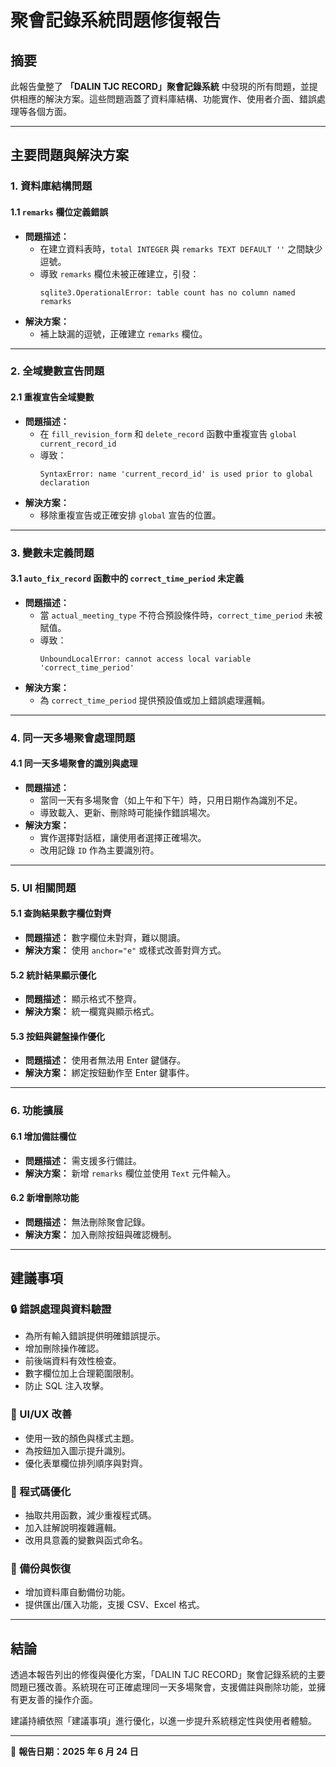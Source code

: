 # 聚會記錄系統問題修復報告

## 摘要
此報告彙整了 **「DALIN TJC RECORD」聚會記錄系統** 中發現的所有問題，並提供相應的解決方案。這些問題涵蓋了資料庫結構、功能實作、使用者介面、錯誤處理等各個方面。

---

## 主要問題與解決方案

### 1. 資料庫結構問題

#### 1.1 `remarks` 欄位定義錯誤
- **問題描述：**
  - 在建立資料表時，`total INTEGER` 與 `remarks TEXT DEFAULT ''` 之間缺少逗號。
  - 導致 `remarks` 欄位未被正確建立，引發：
    ```
    sqlite3.OperationalError: table count has no column named remarks
    ```
- **解決方案：**
  - 補上缺漏的逗號，正確建立 `remarks` 欄位。

---

### 2. 全域變數宣告問題

#### 2.1 重複宣告全域變數
- **問題描述：**
  - 在 `fill_revision_form` 和 `delete_record` 函數中重複宣告 `global current_record_id`
  - 導致：
    ```
    SyntaxError: name 'current_record_id' is used prior to global declaration
    ```
- **解決方案：**
  - 移除重複宣告或正確安排 `global` 宣告的位置。

---

### 3. 變數未定義問題

#### 3.1 `auto_fix_record` 函數中的 `correct_time_period` 未定義
- **問題描述：**
  - 當 `actual_meeting_type` 不符合預設條件時，`correct_time_period` 未被賦值。
  - 導致：
    ```
    UnboundLocalError: cannot access local variable 'correct_time_period'
    ```
- **解決方案：**
  - 為 `correct_time_period` 提供預設值或加上錯誤處理邏輯。

---

### 4. 同一天多場聚會處理問題

#### 4.1 同一天多場聚會的識別與處理
- **問題描述：**
  - 當同一天有多場聚會（如上午和下午）時，只用日期作為識別不足。
  - 導致載入、更新、刪除時可能操作錯誤場次。
- **解決方案：**
  - 實作選擇對話框，讓使用者選擇正確場次。
  - 改用記錄 `ID` 作為主要識別符。

---

### 5. UI 相關問題

#### 5.1 查詢結果數字欄位對齊
- **問題描述：** 數字欄位未對齊，難以閱讀。
- **解決方案：** 使用 `anchor="e"` 或樣式改善對齊方式。

#### 5.2 統計結果顯示優化
- **問題描述：** 顯示格式不整齊。
- **解決方案：** 統一欄寬與顯示格式。

#### 5.3 按鈕與鍵盤操作優化
- **問題描述：** 使用者無法用 Enter 鍵儲存。
- **解決方案：** 綁定按鈕動作至 Enter 鍵事件。

---

### 6. 功能擴展

#### 6.1 增加備註欄位
- **問題描述：** 需支援多行備註。
- **解決方案：** 新增 `remarks` 欄位並使用 `Text` 元件輸入。

#### 6.2 新增刪除功能
- **問題描述：** 無法刪除聚會記錄。
- **解決方案：** 加入刪除按鈕與確認機制。

---

## 建議事項

### 🔒 錯誤處理與資料驗證
- 為所有輸入錯誤提供明確錯誤提示。
- 增加刪除操作確認。
- 前後端資料有效性檢查。
- 數字欄位加上合理範圍限制。
- 防止 SQL 注入攻擊。

### 🎨 UI/UX 改善
- 使用一致的顏色與樣式主題。
- 為按鈕加入圖示提升識別。
- 優化表單欄位排列順序與對齊。

### 🧠 程式碼優化
- 抽取共用函數，減少重複程式碼。
- 加入註解說明複雜邏輯。
- 改用具意義的變數與函式命名。

### 💾 備份與恢復
- 增加資料庫自動備份功能。
- 提供匯出/匯入功能，支援 CSV、Excel 格式。

---

## 結論

透過本報告列出的修復與優化方案，「DALIN TJC RECORD」聚會記錄系統的主要問題已獲改善。系統現在可正確處理同一天多場聚會，支援備註與刪除功能，並擁有更友善的操作介面。

建議持續依照「建議事項」進行優化，以進一步提升系統穩定性與使用者體驗。

---

📅 **報告日期：2025 年 6 月 24 日**
